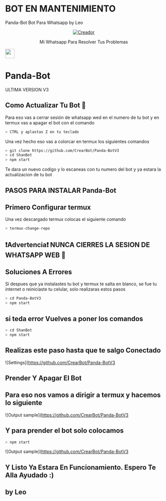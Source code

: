 # BOT EN MANTENIMIENTO

Panda-Bot Bot Para Whatsapp by Leo

</p>

<p align="center">
<a href="https://github.com/CrearBot/Panda-BotV3"><img title="Creador" src="https://img.shields.io/badge/Author-Leo.svg?style=for-the-badge&logo=github"></a>
</p>


<p align="center"> Mi Whatsapp Para Resolver Tus Problemas
</p>

<p align='center'>

   <a href="https://wa.me/5493772642151"><img height="30" src="https://github.com/CrearBot/Panda-BotV3/blob/main/temples/d9d97d48264770f85d35c208f279152c.png?raw=true"></a>
</P>



# Panda-Bot
ULTIMA VERSION V3



## Como Actualizar Tu Bot 🔄
Para eso vas a cerrar sesión de whatsapp wed en el numero de tu bot y en termux vas a apagar el bot con el comando

```bash
> CTRL y aplastas Z en tu teclado
```

Una vez hecho eso vas a colorcar en termux los siguientes comandos

```bash
> git clone https://github.com/CrearBot/Panda-BotV3
> cd ShanBot
> npm start
```

Te dara un nuevo codigo y lo escaneas con tu numero del bot y ya estara la actualizacion de tu bot






## PASOS PARA INSTALAR Panda-Bot

## Primero Configurar termux
Una vez descargado termux colocas el siguiente comando

```bash
> termux-change-repo
```


## ❗Advertencia❗ NUNCA CIERRES LA SESION DE WHATSAPP WEB 🚫




## Soluciones A Errores
Si despues que ya instalastes tu bot y termux te salta en blanco, se fue tu internet o reiniciaste tu celular, solo realizaras estos pasos

```bash
> cd Panda-BotV3
> npm start
```


## si teda error Vuelves a poner los comandos

```bash
> cd ShanBot
> npm start
```

## Realizas este paso hasta que te salgo Conectado

![Settings](https://github.com/CrearBot/Panda-BotV3

## Prender Y Apagar El Bot

## Para eso nos vamos a dirigir a termux y hacemos lo siguiente 

![Output sample](https://github.com/CrearBot/Panda-BotV3

## Y para prender el bot solo colocamos

```bash
> npm start
```
![Output sample](https://github.com/CrearBot/Panda-BotV3



## Y Listo Ya Estara En Funcionamiento. Espero Te Alla Ayudado :)



## by Leo


